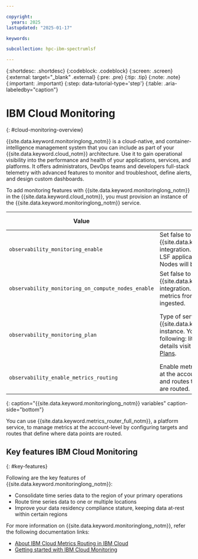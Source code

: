 ```yaml
---

copyright:
  years: 2025
lastupdated: "2025-01-17"

keywords: 

subcollection: hpc-ibm-spectrumlsf

---
```


{:shortdesc: .shortdesc}
{:codeblock: .codeblock}
{:screen: .screen}
{:external: target="_blank" .external}
{:pre: .pre}
{:tip: .tip}
{:note: .note}
{:important: .important}
{:step: data-tutorial-type='step'}
{:table: .aria-labeledby="caption"}

# IBM Cloud Monitoring
{: #cloud-monitoring-overview}

{{site.data.keyword.monitoringlong_notm}} is a cloud-native, and container-intelligence management system that you can include as part of your {{site.data.keyword.cloud_notm}} architecture. Use it to gain operational visibility into the performance and health of your applications, services, and platforms. It offers administrators, DevOps teams and developers full-stack telemetry with advanced features to monitor and troubleshoot, define alerts, and design custom dashboards.

To add monitoring features with {{site.data.keyword.monitoringlong_notm}} in the {{site.data.keyword.cloud_notm}}, you must provision an instance of the {{site.data.keyword.monitoringlong_notm}} service.

| Value | Description | Type | Default value | Validation |
| ----- | ----------- | --------------- | ------------ | ------------ |
| `observability_monitoring_enable` | Set false to disable {{site.data.keyword.monitoringlong_notm}} integration. If enabled, infrastructure and LSF application metrics from Management Nodes will be ingested. | bool | true |
| `observability_monitoring_on_compute_nodes_enable` | Set false to disable {{site.data.keyword.monitoringlong_notm}} integration. If enabled, infrastructure metrics from Compute Nodes will be ingested. | bool | false |
| `observability_monitoring_plan` | Type of service plan for {{site.data.keyword.monitoringlong_notm}} instance. You can choose one of the following: lite, graduated-tier. For all details visit [IBM Cloud Monitoring Service Plans](/docs/monitoring?topic=monitoring-service_plans). | string | "graduated-tier" | * Condition: Validates if the value matches lite or graduated-tier.  \n * Error Message: "Please enter a valid plan for {{site.data.keyword.monitoringlong_notm}}, for all details visit https://cloud.ibm.com/docs/monitoring?topic=monitoring-service_plans." |
| `observability_enable_metrics_routing` | Enable metrics routing to manage metrics at the account level by configuring targets and routes that define where data points are routed. | bool | false |
{: caption="{{site.data.keyword.monitoringlong_notm}} variables" caption-side="bottom"}

You can use {{site.data.keyword.metrics_router_full_notm}}, a platform service, to manage metrics at the account-level by configuring targets and routes that define where data points are routed.

## Key features IBM Cloud Monitoring
{: #key-features}

Following are the key features of {{site.data.keyword.monitoringlong_notm}}:

* Consolidate time series data to the region of your primary operations
* Route time series data to one or multiple locations
* Improve your data residency compliance stature, keeping data at-rest within certain regions

For more information on {{site.data.keyword.monitoringlong_notm}}, refer the following documentation links:
* [About IBM Cloud Metrics Routing in IBM Cloud](/docs/metrics-router?topic=metrics-router-about&interface=ui)
* [Getting started with IBM Cloud Monitoring](/docs/monitoring?topic=monitoring-getting-started)
